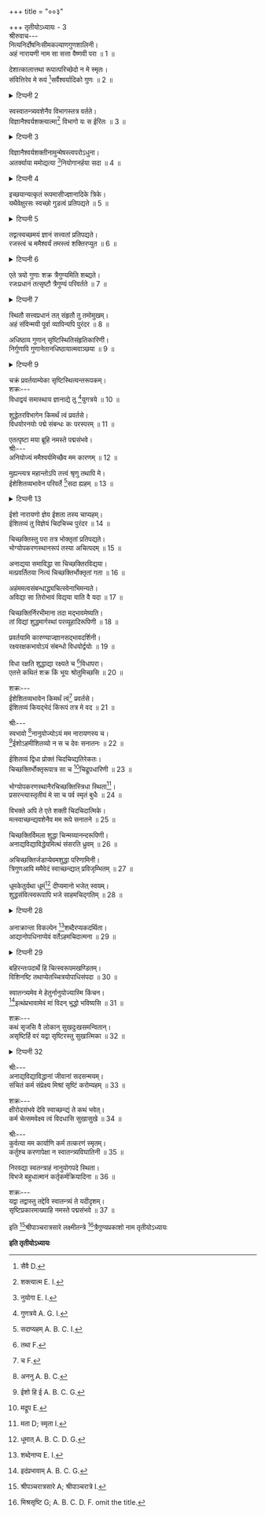 +++
title = "००३"

+++
तृतीयोऽध्यायः - 3  
श्रीरुवाच---  
नित्यनिर्दोषनिःसीमकल्याणगुणशालिनी।  
अहं नारायणी नाम सा सत्ता वैष्णवी परा ॥ 1 ॥  

देशात्कालात्तथा रूपात्परिच्छेदो न मे स्मृतः।  
संवित्तिरेव मे रूपं [^1]सर्वैश्वर्यादिको गुणः ॥ 2 ॥  

<details><summary>टिप्पनी 2</summary>

स्वरूपनिरूपको धर्मः ज्ञानम्। अन्ये पञ्चापि गुणाः निरूपितस्वरूपगुणभूता इत्यर्थः।  
</details>


[^1]: सैवै D. 
  
स्वस्वातन्त्र्यवशेनैव विभागस्तत्र वर्तते।  
विज्ञानैश्वर्यशक्त्यात्मा[^2] विभागो यः स ईरितः ॥ 3 ॥  

<details><summary>टिप्पनी 3</summary>

इत्थं विभागोऽपि मदिच्छाकृत एवेत्याह---स्वस्वातन्त्र्येति।  
</details>


[^2]: शक्त्यात्म E. I. 
  
विज्ञानैश्वर्यशक्तीनामुन्मेषस्त्वपरोऽधुना।  
अतर्क्याया ममोद्यत्या [^3]नियोगानर्हया सदा ॥ 4 ॥  

<details><summary>टिप्पनी 4</summary>

अपर इति। पूर्वं शुद्धसृष्टौ एक उन्मेष उक्तः। अधुना अशुद्धात्मकत्रैगुण्यसृष्टावन्य उन्मेष इत्यर्थः।  
</details>


[^3]: नुयोगा E. I. 
  
इच्छयान्यत्कृतं रूपमासीज्ज्ञानादिके त्रिके।  
यथैवेक्षुरसः स्वच्छो गुडत्वं प्रतिपद्यते ॥ 5 ॥  

<details><summary>टिप्पनी 5</summary>

ज्ञानादित्रिकरूपं सत्त्वादित्रिकात्मना अन्यथा कृतमासीदित्यर्थः।  
</details>

तद्वत्स्वच्छमयं ज्ञानं सत्त्वतां प्रतिपद्यते।  
रजस्त्वं च ममैश्वर्यं तमस्त्वं शक्तिरप्युत ॥ 6 ॥  

<details><summary>टिप्पनी 6</summary>

तदेवाह---तद्वदिति। ज्ञानं सत्त्वतया, ऐश्वर्यं रजस्तया, शक्तिश्च तमस्तया जातमिति भावः।  
</details>

एते त्रयो गुणाः शक्र त्रैगुण्यमिति शब्द्यते।  
रजःप्रधानं तत्सृष्टौ त्रैगुण्यं परिवर्तते ॥ 7 ॥  

<details><summary>टिप्पनी 7</summary>

त्रैगुण्यमिति चातुर्वर्ण्यमितिवत् स्वार्थे ष्यञ्‌।  
</details>

स्थितौ सत्त्वप्रधानं तत् संहृतौ तु तमोमुखम्।  
अहं संविन्मयी पूर्वा व्यापिन्यपि पुरंदर ॥ 8 ॥  

अधिष्ठाय गुणान् सृष्टिस्थितिसंहृतिकारिणी।  
निर्गुणापि गुणानेतानधिष्ठायात्मवाञ्छया ॥ 9 ॥  

<details><summary>टिप्पनी 9</summary>

निर्गुणापीति। पूर्वं षाडुगुण्यस्योक्तत्वात् अत्र निर्गुणपदस्य सत्त्वरजस्तमोरूपमिश्रगुणरहितेत्यर्थः। आत्मवाञ्छयेत्यनेन जगत्सृष्ट्यादौ लीलैव प्रयोजनमित्युक्तं भवति। यथाह भगवान् बादरायणः---"लोकवत्तु लीलाकैवल्यम्" इति।  
</details>

चक्रं प्रवर्तयाम्येका सृष्टिस्थित्यन्तरूपकम्।  
शक्रः---  
विधाद्वयं समास्थाय ज्ञानाद्ये तु [^4]युगत्रये ॥ 10 ॥  


[^4]: गुणत्रये A. G. I. 
  
शुद्धेतरविभागेन किमर्थं त्वं प्रवर्तसे।  
विधयोरनयोः पद्मे संबन्धः कः परस्परम् ॥ 11 ॥  

एतत्पृष्टा मया ब्रूहि नमस्ते पद्मसंभवे।  
श्रीः---  
अनियोज्यं ममैश्वर्यमिच्छैव मम कारणम् ॥ 12 ॥  

मुह्यन्त्यत्र महान्तोऽपि तत्त्वं श्रृणु तथापि मे।  
ईशेशितव्यभावेन परिवर्ते [^5]सदा ह्यहम् ॥ 13 ॥  

<details><summary>टिप्पनी 13</summary>

शुद्धेतरसृष्ट्योः संबन्ध उच्यते---ईशेशितव्येति। रक्ष्यरक्षकभाव इत्यर्थः।  
</details>


[^5]: सदाप्यहम् A. B. C. I. 
  
ईशो नारायणो ज्ञेय ईशता तस्य चाप्यहम्।  
ईशितव्यं तु विज्ञेयं चिदचिच्च पुरंदर ॥ 14 ॥  

चिच्छक्तिस्तु परा तत्र भोक्तृतां प्रतिपद्यते।  
भोग्योपकरणस्थानरूपं तस्या अचित्पदम् ॥ 15 ॥  

अनाद्यया समाविद्धा सा चिच्छक्तिरविद्यया।  
मत्प्रवर्तितया नित्यं चिच्छक्तिर्भोक्तृतां गता ॥ 16 ॥  

अहंममत्वसंबन्धाद्ध्यचित्स्वेनाभिमन्यते।  
अविद्या सा तिरोभावं विद्यया याति वै यदा ॥ 17 ॥  

चिच्छक्तिर्निरभीमाना तदा मद्भावमेष्यति।  
तां विद्यां शुद्धमार्गस्थां परव्यूहादिरूपिणी ॥ 18 ॥  

प्रवर्तयामि कारुण्याज्ज्ञानसद्भावदर्शिनी।  
रक्ष्यरक्षकभावोऽयं संबन्धो विधयोर्द्वयोः ॥ 19 ॥  

विधा रक्षति शुद्धाद्या रक्ष्यते च [^6]विधापरा।  
एतत्ते कथितं शक्र किं भूयः श्रोतुमिच्छसि ॥ 20 ॥  


[^6]: तथा F. 
  
शक्रः---  
ईशेशितव्यभावेन किमर्थं त्वं[^7] प्रवर्तसे।  
ईशितव्यं कियद्भेदं किंरूपं तत्र मे वद ॥ 21 ॥  


[^7]: च F. 
  
श्रीः---  
स्वभावो [^8]नानुयोज्योऽयं मम नारायणस्य च।  
[^9]ईशोऽहमीशितव्यो न स च देवः सनातनः ॥ 22 ॥  


[^8]: अननु A. B. C. 
  

[^9]: ईशो हि ई A. B. C. G. 
  
ईशितव्यं द्विधा प्रोक्तं चिदचिव्द्यतिरेकतः।  
चिच्छक्तिर्भोक्तृरूपात्र सा च [^10]चिद्रूपधारिणी ॥ 23 ॥  


[^10]: मद्रूप E. 
  
भोग्योपकरणस्थानैरचिच्छक्तिस्त्रिधा स्थिता[^11]।  
प्रसरन्त्यास्तृतीयं मे सा च पर्व स्मृतं बुधैः ॥ 24 ॥  


[^11]: मता D; स्मृता I. 
  
विभक्ते अपि ते एते शक्ती चिदचिदात्मिके।  
मत्स्वाच्छन्द्यवशेनैव मम रूपे सनातने ॥ 25 ॥  

चिच्छक्तिर्विमला शुद्धा चिन्मय्यानन्दरूपिणी।  
अनाद्यविद्याविद्धेयमित्थं संसरति ध्रुवम् ॥ 26 ॥  

अचिच्छक्तिर्जडाप्येवमशुद्धा परिणामिनी।  
त्रिगुणआपि ममैवेदं स्वाच्छन्द्यात् प्रविजृम्भितम् ॥ 27 ॥  

धूमकेतुर्यथा धूमं[^12] दीप्यमानो भजेत् स्वयम्।  
शुद्धसंवित्स्वरूपापि भजे साहमचिद्गतिम् ॥ 28 ॥  

<details><summary>टिप्पनी 28</summary>

ज्वलनस्वभावोऽपि धूमकेतुर्यथा मलिनधूमरूपतां प्रतिपद्यते, तथा ज्ञानस्वरूपाप्यहमचिद्भावमापद्य इत्यर्थः।  
</details>


[^12]: धूमात् A. B. C. D. G. 
  
अनाक्रान्ता विकल्पेन [^13]शब्दैरप्यकदर्थिता।  
आद्यानोपधिनाप्येवं वर्तेऽहमचिदात्मना ॥ 29 ॥  

<details><summary>टिप्पनी 29</summary>

आध्यानोपधिनेति। मदिच्छारूपोपादिनेत्यर्थः। ध्यानालम्बनार्थमिति वार्थः। यथा वक्ष्यति---`ध्यानविश्रामभूमयः' (4-24) इति।  
</details>


[^13]: शब्देनाप्य E. I. 
  
बहिरन्तःपदार्थे हि चित्स्वरूपमखण्डितम्।  
विशिनष्टि तथाप्येतच्चित्रयोपाधिसंपदा ॥ 30 ॥  

स्वातन्त्र्यमेव मे हेतुर्नानुयोज्यास्मि किंचन।  
[^14]इत्थंप्रभावामेवं मां विदन्‌ भुद्धो भविष्यसि ॥ 31 ॥  


[^14]: इदंप्रभावाम् A. B. C. G. 
  
शक्रः---  
कथं सृजसि वै लोकान् सुखदुःखसमन्वितान्।  
असृष्टिर्हि वरं यद्वा सृष्टिरस्तु सुखात्मिका ॥ 32 ॥  

<details><summary>टिप्पनी 32</summary>

असृष्टिरिति। अत्र "सृजेच्च सुखमेवैकमनुकम्पाप्रचोदितः" इति श्लोकवार्त्तिकवचनं स्मर्तव्यम्।  
</details>

श्रीः---  
अनाद्यविद्याविद्धानां जीवानां सदसन्मयम्।  
संचितं कर्म संप्रेक्ष्य मिश्रां सृष्टिं करोम्यहम् ॥ 33 ॥  

शक्रः---  
क्षीरोदसंभवे देवि स्वाच्छन्द्यं ते कथं भवेत्।  
कर्म चेत्समवेक्ष्य त्वं विदधासि सुखासुखे ॥ 34 ॥  

श्रीः---  
कुर्वत्या मम कार्याणि कर्म तत्करणं स्मृतम्।  
कर्तुश्च करणापेक्षा न स्वातन्त्र्यविघातिनी ॥ 35 ॥  

निरवद्या स्वतन्त्राहं नानुयोगपदे स्थिता।  
विभजे बहुधात्मानं कर्तृकर्मक्रियादिना ॥ 36 ॥  

शक्रः---  
यद्वा तद्वास्तु तद्देवि स्वातन्त्र्यं ते यदीदृशम्।  
सृष्टिप्रकारमाख्याहि नमस्ते पद्मसंभवे ॥ 37 ॥  

इति [^15]श्रीपाञ्चरात्रसारे लक्ष्मीतन्त्रे [^16]त्रैगुण्यप्रकाशो नाम तृतीयोऽध्यायः  

[^15]: श्रीपञ्चरात्रसारे A; श्रीपाञ्चरात्रे I. 
  

[^16]: मिश्रसृष्टि G; A. B. C. D. F. omit the title. 
  
********इति तृतीयोऽध्यायः********